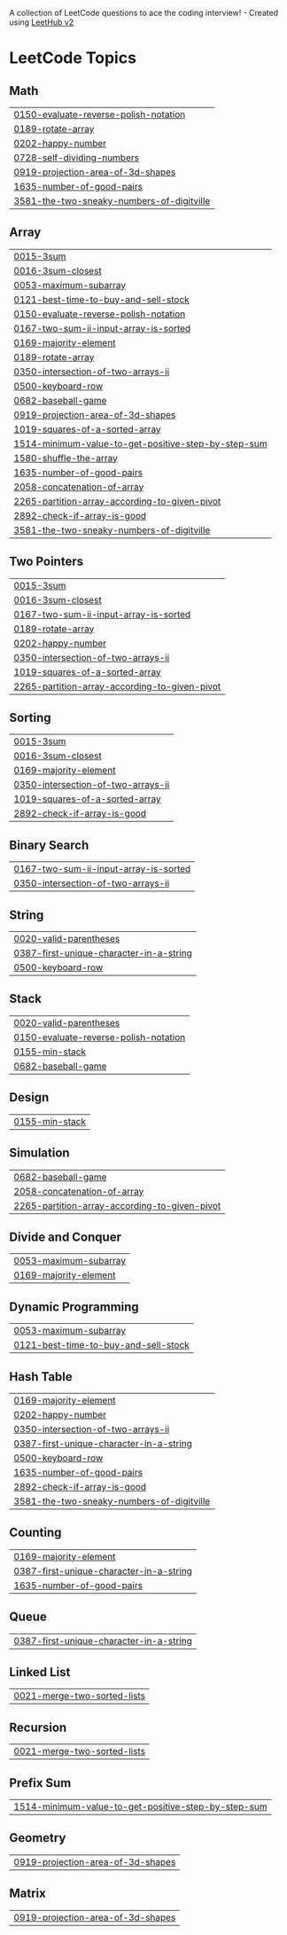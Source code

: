A collection of LeetCode questions to ace the coding interview! - Created using [LeetHub v2](https://github.com/arunbhardwaj/LeetHub-2.0)
<!---LeetCode Topics Start-->
# LeetCode Topics
## Math
|  |
| ------- |
| [0150-evaluate-reverse-polish-notation](https://github.com/yidextech/LeetCode/tree/master/0150-evaluate-reverse-polish-notation) |
| [0189-rotate-array](https://github.com/yidextech/LeetCode/tree/master/0189-rotate-array) |
| [0202-happy-number](https://github.com/yidextech/LeetCode/tree/master/0202-happy-number) |
| [0728-self-dividing-numbers](https://github.com/yidextech/LeetCode/tree/master/0728-self-dividing-numbers) |
| [0919-projection-area-of-3d-shapes](https://github.com/yidextech/LeetCode/tree/master/0919-projection-area-of-3d-shapes) |
| [1635-number-of-good-pairs](https://github.com/yidextech/LeetCode/tree/master/1635-number-of-good-pairs) |
| [3581-the-two-sneaky-numbers-of-digitville](https://github.com/yidextech/LeetCode/tree/master/3581-the-two-sneaky-numbers-of-digitville) |
## Array
|  |
| ------- |
| [0015-3sum](https://github.com/yidextech/LeetCode/tree/master/0015-3sum) |
| [0016-3sum-closest](https://github.com/yidextech/LeetCode/tree/master/0016-3sum-closest) |
| [0053-maximum-subarray](https://github.com/yidextech/LeetCode/tree/master/0053-maximum-subarray) |
| [0121-best-time-to-buy-and-sell-stock](https://github.com/yidextech/LeetCode/tree/master/0121-best-time-to-buy-and-sell-stock) |
| [0150-evaluate-reverse-polish-notation](https://github.com/yidextech/LeetCode/tree/master/0150-evaluate-reverse-polish-notation) |
| [0167-two-sum-ii-input-array-is-sorted](https://github.com/yidextech/LeetCode/tree/master/0167-two-sum-ii-input-array-is-sorted) |
| [0169-majority-element](https://github.com/yidextech/LeetCode/tree/master/0169-majority-element) |
| [0189-rotate-array](https://github.com/yidextech/LeetCode/tree/master/0189-rotate-array) |
| [0350-intersection-of-two-arrays-ii](https://github.com/yidextech/LeetCode/tree/master/0350-intersection-of-two-arrays-ii) |
| [0500-keyboard-row](https://github.com/yidextech/LeetCode/tree/master/0500-keyboard-row) |
| [0682-baseball-game](https://github.com/yidextech/LeetCode/tree/master/0682-baseball-game) |
| [0919-projection-area-of-3d-shapes](https://github.com/yidextech/LeetCode/tree/master/0919-projection-area-of-3d-shapes) |
| [1019-squares-of-a-sorted-array](https://github.com/yidextech/LeetCode/tree/master/1019-squares-of-a-sorted-array) |
| [1514-minimum-value-to-get-positive-step-by-step-sum](https://github.com/yidextech/LeetCode/tree/master/1514-minimum-value-to-get-positive-step-by-step-sum) |
| [1580-shuffle-the-array](https://github.com/yidextech/LeetCode/tree/master/1580-shuffle-the-array) |
| [1635-number-of-good-pairs](https://github.com/yidextech/LeetCode/tree/master/1635-number-of-good-pairs) |
| [2058-concatenation-of-array](https://github.com/yidextech/LeetCode/tree/master/2058-concatenation-of-array) |
| [2265-partition-array-according-to-given-pivot](https://github.com/yidextech/LeetCode/tree/master/2265-partition-array-according-to-given-pivot) |
| [2892-check-if-array-is-good](https://github.com/yidextech/LeetCode/tree/master/2892-check-if-array-is-good) |
| [3581-the-two-sneaky-numbers-of-digitville](https://github.com/yidextech/LeetCode/tree/master/3581-the-two-sneaky-numbers-of-digitville) |
## Two Pointers
|  |
| ------- |
| [0015-3sum](https://github.com/yidextech/LeetCode/tree/master/0015-3sum) |
| [0016-3sum-closest](https://github.com/yidextech/LeetCode/tree/master/0016-3sum-closest) |
| [0167-two-sum-ii-input-array-is-sorted](https://github.com/yidextech/LeetCode/tree/master/0167-two-sum-ii-input-array-is-sorted) |
| [0189-rotate-array](https://github.com/yidextech/LeetCode/tree/master/0189-rotate-array) |
| [0202-happy-number](https://github.com/yidextech/LeetCode/tree/master/0202-happy-number) |
| [0350-intersection-of-two-arrays-ii](https://github.com/yidextech/LeetCode/tree/master/0350-intersection-of-two-arrays-ii) |
| [1019-squares-of-a-sorted-array](https://github.com/yidextech/LeetCode/tree/master/1019-squares-of-a-sorted-array) |
| [2265-partition-array-according-to-given-pivot](https://github.com/yidextech/LeetCode/tree/master/2265-partition-array-according-to-given-pivot) |
## Sorting
|  |
| ------- |
| [0015-3sum](https://github.com/yidextech/LeetCode/tree/master/0015-3sum) |
| [0016-3sum-closest](https://github.com/yidextech/LeetCode/tree/master/0016-3sum-closest) |
| [0169-majority-element](https://github.com/yidextech/LeetCode/tree/master/0169-majority-element) |
| [0350-intersection-of-two-arrays-ii](https://github.com/yidextech/LeetCode/tree/master/0350-intersection-of-two-arrays-ii) |
| [1019-squares-of-a-sorted-array](https://github.com/yidextech/LeetCode/tree/master/1019-squares-of-a-sorted-array) |
| [2892-check-if-array-is-good](https://github.com/yidextech/LeetCode/tree/master/2892-check-if-array-is-good) |
## Binary Search
|  |
| ------- |
| [0167-two-sum-ii-input-array-is-sorted](https://github.com/yidextech/LeetCode/tree/master/0167-two-sum-ii-input-array-is-sorted) |
| [0350-intersection-of-two-arrays-ii](https://github.com/yidextech/LeetCode/tree/master/0350-intersection-of-two-arrays-ii) |
## String
|  |
| ------- |
| [0020-valid-parentheses](https://github.com/yidextech/LeetCode/tree/master/0020-valid-parentheses) |
| [0387-first-unique-character-in-a-string](https://github.com/yidextech/LeetCode/tree/master/0387-first-unique-character-in-a-string) |
| [0500-keyboard-row](https://github.com/yidextech/LeetCode/tree/master/0500-keyboard-row) |
## Stack
|  |
| ------- |
| [0020-valid-parentheses](https://github.com/yidextech/LeetCode/tree/master/0020-valid-parentheses) |
| [0150-evaluate-reverse-polish-notation](https://github.com/yidextech/LeetCode/tree/master/0150-evaluate-reverse-polish-notation) |
| [0155-min-stack](https://github.com/yidextech/LeetCode/tree/master/0155-min-stack) |
| [0682-baseball-game](https://github.com/yidextech/LeetCode/tree/master/0682-baseball-game) |
## Design
|  |
| ------- |
| [0155-min-stack](https://github.com/yidextech/LeetCode/tree/master/0155-min-stack) |
## Simulation
|  |
| ------- |
| [0682-baseball-game](https://github.com/yidextech/LeetCode/tree/master/0682-baseball-game) |
| [2058-concatenation-of-array](https://github.com/yidextech/LeetCode/tree/master/2058-concatenation-of-array) |
| [2265-partition-array-according-to-given-pivot](https://github.com/yidextech/LeetCode/tree/master/2265-partition-array-according-to-given-pivot) |
## Divide and Conquer
|  |
| ------- |
| [0053-maximum-subarray](https://github.com/yidextech/LeetCode/tree/master/0053-maximum-subarray) |
| [0169-majority-element](https://github.com/yidextech/LeetCode/tree/master/0169-majority-element) |
## Dynamic Programming
|  |
| ------- |
| [0053-maximum-subarray](https://github.com/yidextech/LeetCode/tree/master/0053-maximum-subarray) |
| [0121-best-time-to-buy-and-sell-stock](https://github.com/yidextech/LeetCode/tree/master/0121-best-time-to-buy-and-sell-stock) |
## Hash Table
|  |
| ------- |
| [0169-majority-element](https://github.com/yidextech/LeetCode/tree/master/0169-majority-element) |
| [0202-happy-number](https://github.com/yidextech/LeetCode/tree/master/0202-happy-number) |
| [0350-intersection-of-two-arrays-ii](https://github.com/yidextech/LeetCode/tree/master/0350-intersection-of-two-arrays-ii) |
| [0387-first-unique-character-in-a-string](https://github.com/yidextech/LeetCode/tree/master/0387-first-unique-character-in-a-string) |
| [0500-keyboard-row](https://github.com/yidextech/LeetCode/tree/master/0500-keyboard-row) |
| [1635-number-of-good-pairs](https://github.com/yidextech/LeetCode/tree/master/1635-number-of-good-pairs) |
| [2892-check-if-array-is-good](https://github.com/yidextech/LeetCode/tree/master/2892-check-if-array-is-good) |
| [3581-the-two-sneaky-numbers-of-digitville](https://github.com/yidextech/LeetCode/tree/master/3581-the-two-sneaky-numbers-of-digitville) |
## Counting
|  |
| ------- |
| [0169-majority-element](https://github.com/yidextech/LeetCode/tree/master/0169-majority-element) |
| [0387-first-unique-character-in-a-string](https://github.com/yidextech/LeetCode/tree/master/0387-first-unique-character-in-a-string) |
| [1635-number-of-good-pairs](https://github.com/yidextech/LeetCode/tree/master/1635-number-of-good-pairs) |
## Queue
|  |
| ------- |
| [0387-first-unique-character-in-a-string](https://github.com/yidextech/LeetCode/tree/master/0387-first-unique-character-in-a-string) |
## Linked List
|  |
| ------- |
| [0021-merge-two-sorted-lists](https://github.com/yidextech/LeetCode/tree/master/0021-merge-two-sorted-lists) |
## Recursion
|  |
| ------- |
| [0021-merge-two-sorted-lists](https://github.com/yidextech/LeetCode/tree/master/0021-merge-two-sorted-lists) |
## Prefix Sum
|  |
| ------- |
| [1514-minimum-value-to-get-positive-step-by-step-sum](https://github.com/yidextech/LeetCode/tree/master/1514-minimum-value-to-get-positive-step-by-step-sum) |
## Geometry
|  |
| ------- |
| [0919-projection-area-of-3d-shapes](https://github.com/yidextech/LeetCode/tree/master/0919-projection-area-of-3d-shapes) |
## Matrix
|  |
| ------- |
| [0919-projection-area-of-3d-shapes](https://github.com/yidextech/LeetCode/tree/master/0919-projection-area-of-3d-shapes) |
<!---LeetCode Topics End-->